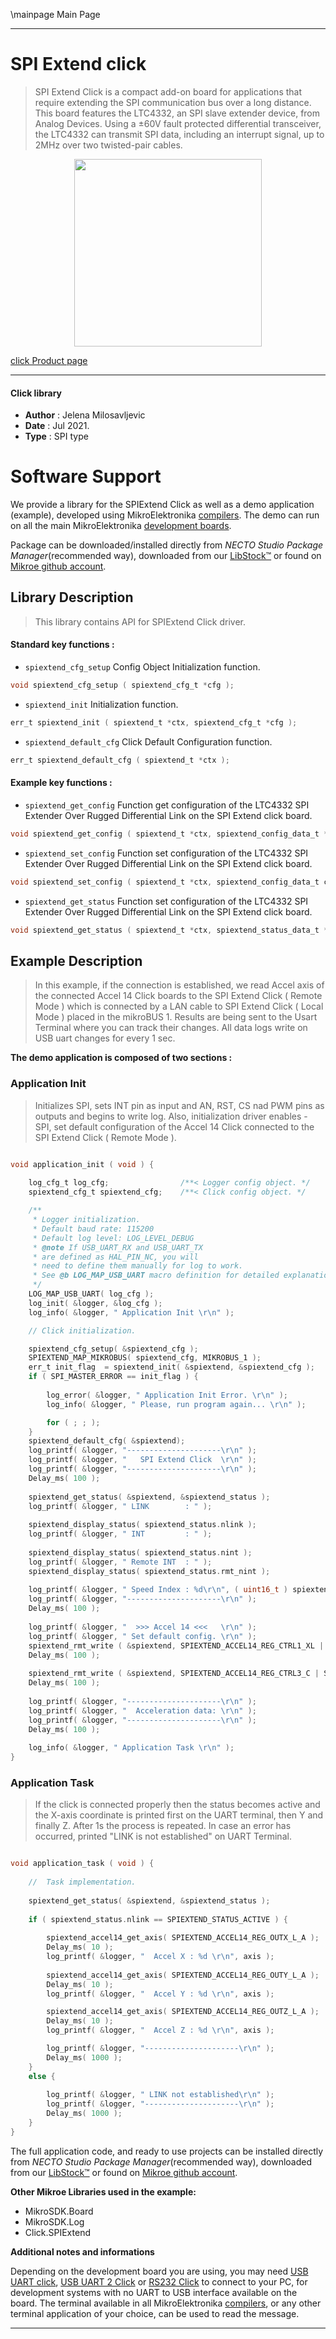 \mainpage Main Page

---
# SPI Extend click

> SPI Extend Click is a compact add-on board for applications that require extending the SPI communication bus over a long distance. This board features the LTC4332, an SPI slave extender device, from Analog Devices. Using a ±60V fault protected differential transceiver, the LTC4332 can transmit SPI data, including an interrupt signal, up to 2MHz over two twisted-pair cables. 

<p align="center">
  <img src="https://download.mikroe.com/images/click_for_ide/spiextend_click.png" height=300px>
</p>

[click Product page](https://www.mikroe.com/spi-extend-click)

---


#### Click library

- **Author**        : Jelena Milosavljevic
- **Date**          : Jul 2021.
- **Type**          : SPI type


# Software Support

We provide a library for the SPIExtend Click
as well as a demo application (example), developed using MikroElektronika
[compilers](https://www.mikroe.com/necto-studio).
The demo can run on all the main MikroElektronika [development boards](https://www.mikroe.com/development-boards).

Package can be downloaded/installed directly from *NECTO Studio Package Manager*(recommended way), downloaded from our [LibStock&trade;](https://libstock.mikroe.com) or found on [Mikroe github account](https://github.com/MikroElektronika/mikrosdk_click_v2/tree/master/clicks).

## Library Description

> This library contains API for SPIExtend Click driver.

#### Standard key functions :

- `spiextend_cfg_setup` Config Object Initialization function.
```c
void spiextend_cfg_setup ( spiextend_cfg_t *cfg );
```

- `spiextend_init` Initialization function.
```c
err_t spiextend_init ( spiextend_t *ctx, spiextend_cfg_t *cfg );
```

- `spiextend_default_cfg` Click Default Configuration function.
```c
err_t spiextend_default_cfg ( spiextend_t *ctx );
```

#### Example key functions :

- `spiextend_get_config` Function get configuration of the LTC4332 SPI Extender Over Rugged Differential Link on the SPI Extend click board.
```c
void spiextend_get_config ( spiextend_t *ctx, spiextend_config_data_t *config_data );
```

- `spiextend_set_config` Function set configuration of the LTC4332 SPI Extender Over Rugged Differential Link on the SPI Extend click board.
```c
void spiextend_set_config ( spiextend_t *ctx, spiextend_config_data_t config_data );
```

- `spiextend_get_status` Function set configuration of the LTC4332 SPI Extender Over Rugged Differential Link on the SPI Extend click board.
```c
void spiextend_get_status ( spiextend_t *ctx, spiextend_status_data_t *status_data );
```

## Example Description

> In this example, if the connection is established, we read Accel axis of the connected Accel 14 Click boards to the SPI Extend Click ( Remote Mode ) which is connected by a LAN cable to 
SPI Extend Click ( Local Mode ) placed in the mikroBUS 1. Results are being sent to the Usart Terminal where you can track their changes. All data logs write on USB uart changes for every 1 sec.

**The demo application is composed of two sections :**

### Application Init

> Initializes SPI, sets INT pin as input and AN, RST, CS nad PWM pins as outputs and begins to write log. Also, initialization driver enables - SPI, set default configuration of the Accel 14 Click
connected to the SPI Extend Click ( Remote Mode ).

```c

void application_init ( void ) {
    
    log_cfg_t log_cfg;                /**< Logger config object. */
    spiextend_cfg_t spiextend_cfg;    /**< Click config object. */

    /** 
     * Logger initialization.
     * Default baud rate: 115200
     * Default log level: LOG_LEVEL_DEBUG
     * @note If USB_UART_RX and USB_UART_TX 
     * are defined as HAL_PIN_NC, you will 
     * need to define them manually for log to work. 
     * See @b LOG_MAP_USB_UART macro definition for detailed explanation.
     */
    LOG_MAP_USB_UART( log_cfg );
    log_init( &logger, &log_cfg );
    log_info( &logger, " Application Init \r\n" );

    // Click initialization.

    spiextend_cfg_setup( &spiextend_cfg );
    SPIEXTEND_MAP_MIKROBUS( spiextend_cfg, MIKROBUS_1 );
    err_t init_flag  = spiextend_init( &spiextend, &spiextend_cfg );
    if ( SPI_MASTER_ERROR == init_flag ) {
       
        log_error( &logger, " Application Init Error. \r\n" );
        log_info( &logger, " Please, run program again... \r\n" );

        for ( ; ; );
    }
    spiextend_default_cfg( &spiextend);
    log_printf( &logger, "---------------------\r\n" );
    log_printf( &logger, "   SPI Extend Click  \r\n" );
    log_printf( &logger, "---------------------\r\n" );
    Delay_ms( 100 );
    
    spiextend_get_status( &spiextend, &spiextend_status );
    log_printf( &logger, " LINK        : " ); 
    
    spiextend_display_status( spiextend_status.nlink );
    log_printf( &logger, " INT         : " );
    
    spiextend_display_status( spiextend_status.nint );
    log_printf( &logger, " Remote INT  : " );
    spiextend_display_status( spiextend_status.rmt_nint );
    
    log_printf( &logger, " Speed Index : %d\r\n", ( uint16_t ) spiextend_status.speed_idx );
    log_printf( &logger, "---------------------\r\n" );
    Delay_ms( 100 );
    
    log_printf( &logger, "  >>> Accel 14 <<<   \r\n" );
    log_printf( &logger, " Set default config. \r\n" );
    spiextend_rmt_write ( &spiextend, SPIEXTEND_ACCEL14_REG_CTRL1_XL | SPIEXTEND_ACCEL14_SPI_WRITE, SPIEXTEND_ACCEL14_CTRL1_XL_POWER_UP | SPIEXTEND_ACCEL14_CTRL1_XL_HIGH_RES_FS | SPIEXTEND_ACCEL14_CTRL1_XL_GSEL_4G, SPIEXTEND_SLAVE_SELECT_SS1 );
    Delay_ms( 100 );
    
    spiextend_rmt_write ( &spiextend, SPIEXTEND_ACCEL14_REG_CTRL3_C | SPIEXTEND_ACCEL14_SPI_WRITE, SPIEXTEND_ACCEL14_CTRL3_C_BOOT_NORMAL | SPIEXTEND_ACCEL14_CTRL3_C_BDU_READ_UPDATE | SPIEXTEND_ACCEL14_CTRL3_C_INT_ACTIVE_HIGH | SPIEXTEND_ACCEL14_CTRL3_C_PP_OD_PUSH_PULL | SPIEXTEND_ACCEL14_CTRL3_C_SIM_SPI_4_WIRE | SPIEXTEND_ACCEL14_CTRL3_C_IF_INC_ENABLE | SPIEXTEND_ACCEL14_CTRL3_C_SW_RESET_DIS, SPIEXTEND_SLAVE_SELECT_SS1 );
    Delay_ms( 100 );
    
    log_printf( &logger, "---------------------\r\n" );
    log_printf( &logger, "  Acceleration data: \r\n" );
    log_printf( &logger, "---------------------\r\n" );
    Delay_ms( 100 );
    
    log_info( &logger, " Application Task \r\n" );
}

```

### Application Task

> If the click is connected properly then the status becomes active and the X-axis coordinate is printed first on the UART terminal, then Y and finally Z. After 1s the process is repeated. 
In case an error has occurred, printed "LINK is not established" on UART Terminal.

```c

void application_task ( void ) {
    
    //  Task implementation.
    
    spiextend_get_status( &spiextend, &spiextend_status );
    
    if ( spiextend_status.nlink == SPIEXTEND_STATUS_ACTIVE ) {
        
        spiextend_accel14_get_axis( SPIEXTEND_ACCEL14_REG_OUTX_L_A );
        Delay_ms( 10 );
        log_printf( &logger, "  Accel X : %d \r\n", axis );
        
        spiextend_accel14_get_axis( SPIEXTEND_ACCEL14_REG_OUTY_L_A );
        Delay_ms( 10 );
        log_printf( &logger, "  Accel Y : %d \r\n", axis );

        spiextend_accel14_get_axis( SPIEXTEND_ACCEL14_REG_OUTZ_L_A );
        Delay_ms( 10 );
        log_printf( &logger, "  Accel Z : %d \r\n", axis );

        log_printf( &logger, "---------------------\r\n" );
        Delay_ms( 1000 );
    }
    else {
        
        log_printf( &logger, " LINK not established\r\n" );
        log_printf( &logger, "---------------------\r\n" );
        Delay_ms( 1000 );
    }
}

```

The full application code, and ready to use projects can be installed directly from *NECTO Studio Package Manager*(recommended way), downloaded from our [LibStock&trade;](https://libstock.mikroe.com) or found on [Mikroe github account](https://github.com/MikroElektronika/mikrosdk_click_v2/tree/master/clicks).

**Other Mikroe Libraries used in the example:**

- MikroSDK.Board
- MikroSDK.Log
- Click.SPIExtend

**Additional notes and informations**

Depending on the development board you are using, you may need
[USB UART click](http://shop.mikroe.com/usb-uart-click),
[USB UART 2 Click](http://shop.mikroe.com/usb-uart-2-click) or
[RS232 Click](http://shop.mikroe.com/rs232-click) to connect to your PC, for
development systems with no UART to USB interface available on the board. The
terminal available in all MikroElektronika
[compilers](http://shop.mikroe.com/compilers), or any other terminal application
of your choice, can be used to read the message.

---
